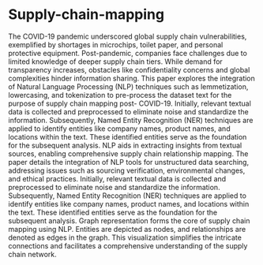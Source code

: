 # Supply-chain-mapping

The COVID-19 pandemic underscored global supply chain vulnerabilities, exemplified by shortages in microchips, toilet paper, and personal protective equipment. Post-pandemic, companies face challenges due to limited knowledge of deeper supply chain tiers. While demand for transparency increases, obstacles like confidentiality concerns and global complexities hinder information sharing. This paper explores the integration of Natural Language Processing (NLP) techniques such as lemmetization, lowercasing, and tokenization to pre-process the dataset text for the purpose of supply chain mapping post- COVID-19. Initially, relevant textual data is collected and preprocessed to eliminate noise and standardize the information. Subsequently, Named Entity Recognition (NER) techniques are applied to identify entities like company names, product names, and locations within the text. These identified entities serve as the foundation for the subsequent analysis. NLP aids in extracting insights from textual sources, enabling comprehensive supply chain relationship mapping. The paper details the integration of NLP tools for unstructured data searching, addressing issues such as sourcing verification, environmental changes, and ethical practices. Initially, relevant textual data is collected and preprocessed to eliminate noise and standardize the information. Subsequently, Named Entity Recognition (NER) techniques are applied to identify entities like company names, product names, and locations within the text. These identified entities serve as the foundation for the subsequent analysis. Graph representation forms the core of supply chain mapping using NLP. Entities are depicted as nodes, and relationships are denoted as edges in the graph. This visualization simplifies the intricate connections and facilitates a comprehensive understanding of the supply chain network.

